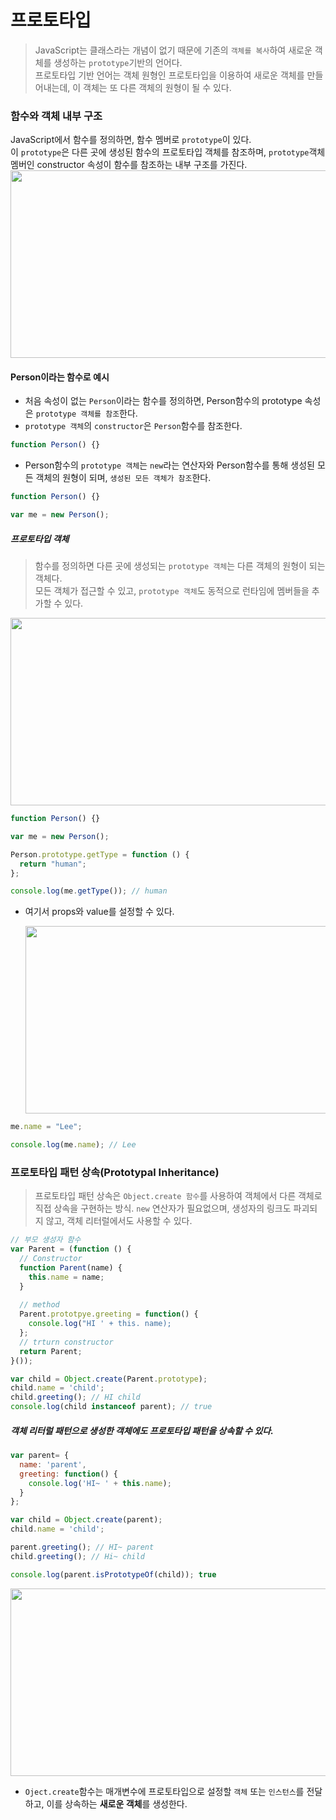 # 프로토타입

> JavaScript는 클래스라는 개념이 없기 때문에 기존의 `객체를 복사`하여 새로운 객체를 생성하는 `prototype`기반의 언어다.<br/>
> 프로토타입 기반 언어는 객체 원형인 프로토타입을 이용하여 새로운 객체를 만들어내는데, 이 객체는 또 다른 객체의 원형이 될 수 있다.

### 함수와 객체 내부 구조

JavaScript에서 함수를 정의하면, 함수 멤버로 `prototype`이 있다. <br/>
이 `prototype`은 다른 곳에 생성된 함수의 프로토타입 객체를 참조하며, `prototype`객체 멤버인 constructor 속성이 함수를 참조하는 내부 구조를 가진다.
<img src="https://user-images.githubusercontent.com/87024040/209089085-60dc329b-3be1-49a1-b3d7-b66a3c052492.png" width="600" height="300">

#### Person이라는 함수로 예시

- 처음 속성이 없는 `Person`이라는 함수를 정의하면, Person함수의 prototype 속성은 `prototype 객체를 참조`한다. <br/>
- `prototype 객체`의 `constructor`은 `Person`함수를 참조한다.

```jsx
function Person() {}
```

- Person함수의 `prototype 객체`는 `new`라는 연산자와 Person함수를 통해 생성된 모든 객체의 원형이 되며, `생성된 모든 객체가 참조`한다.

```jsx
function Person() {}

var me = new Person();
```

##### 프로토타입 객체

> 함수를 정의하면 다른 곳에 생성되는 `prototype 객체`는 다른 객체의 원형이 되는 객체다. <br/>
> 모든 객체가 접근할 수 있고, `prototype 객체`도 동적으로 런타임에 멤버들을 추가할 수 있다.

<img src="https://user-images.githubusercontent.com/87024040/209093503-1ff80999-8ed4-4ffd-afce-e9b3d172fd9e.png" width="600" height="300">

```jsx
function Person() {}

var me = new Person();

Person.prototype.getType = function () {
  return "human";
};

console.log(me.getType()); // human
```

- 여기서 props와 value를 설정할 수 있다.

  <img src="https://user-images.githubusercontent.com/87024040/209090397-3fedfc54-d8f8-47e5-8493-8840eaa1f860.png" width="600" height="300">

```jsx
me.name = "Lee";

console.log(me.name); // Lee
```

### 프로토타입 패턴 상속(Prototypal Inheritance)
> 프로토타입 패턴 상속은 `Object.create 함수`를 사용하여 객체에서 다른 객체로 직접 상속을 구현하는 방식.
> `new` 연산자가 필요없으며, 생성자의 링크도 파괴되지 않고, 객체 리터럴에서도 사용할 수 있다.

```jsx
// 부모 생성자 함수
var Parent = (function () {
  // Constructor
  function Parent(name) {
    this.name = name;
  }
  
  // method
  Parent.prototpye.greeting = function() {
    console.log("HI ' + this. name);
  };
  // trturn constructor
  return Parent;
}());

var child = Object.create(Parent.prototype);
child.name = 'child';
child.greeting(); // HI child
console.log(child instanceof parent); // true
```

##### 객체 리터럴 패턴으로 생성한 객체에도 프로토타입 패턴을 상속할 수 있다.
```jsx
var parent= {
  name: 'parent',
  greeting: function() {
    console.log('HI~ ' + this.name);
  }
};

var child = Object.create(parent);
child.name = 'child';

parent.greeting(); // HI~ parent
child.greeting(); // Hi~ child

console.log(parent.isPrototypeOf(child)); true
```
<img src="https://user-images.githubusercontent.com/87024040/209906129-73824bde-ed3c-4f1b-b5dc-4760ccefe8f5.png" width="600" height="300"/>

- `Oject.create`함수는 매개변수에 프로토타입으로 설정할 `객체` 또는 `인스턴스`를 전달하고, 이를 상속하는 
**새로운 객체**를 생성한다.
